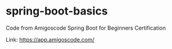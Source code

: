 # spring-boot-basics
Code from Amigoscode Spring Boot for Beginners Certification


Link: https://app.amigoscode.com/
